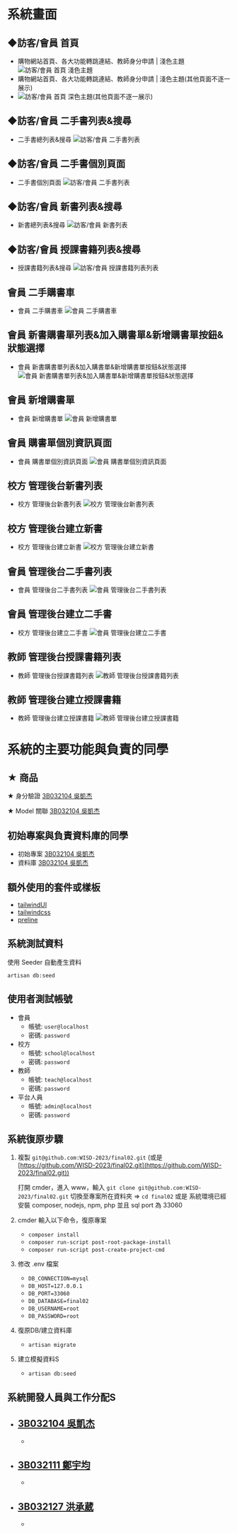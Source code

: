 # 系統畫面

## ◆訪客/會員 首頁
- 購物網站首頁、各大功能轉跳連結、教師身分申請 | 淺色主題
  ![訪客/會員 首頁 淺色主題](https://cdn.discordapp.com/attachments/1166624939646926908/1194345066542661744/image.png?ex=65b00385&is=659d8e85&hm=8cee56e918802495fd649aa9d81f59822f8cac9c6cc0014c62f1ac142ef26005&)
- 購物網站首頁、各大功能轉跳連結、教師身分申請 | 淺色主題(其他頁面不逐一展示)
- ![訪客/會員 首頁 深色主題(其他頁面不逐一展示)](https://cdn.discordapp.com/attachments/1166624939646926908/1194353673858457600/image.png?ex=65b00b89&is=659d9689&hm=714c3c5b9965fb1a10ffb26ee42041fcc34e3edff9b24335e574b9ec544985ad&)

## ◆訪客/會員 二手書列表&搜尋
- 二手書總列表&搜尋
  ![訪客/會員 二手書列表](https://cdn.discordapp.com/attachments/1166624939646926908/1194346412238971012/image.png?ex=65b004c6&is=659d8fc6&hm=16cc2d2295a9313ba3f1e456161a9e4f6405173407df002f9be463b28600c9be&)

## ◆訪客/會員 二手書個別頁面
- 二手書個別頁面
  ![訪客/會員 二手書列表](https://cdn.discordapp.com/attachments/1166624939646926908/1194346453955518576/image.png?ex=65b004d0&is=659d8fd0&hm=0758a1896a41879e8e46bd4f7f8c5d0325bbf0712faa1ff8ab2041ae2583d0da&)

## ◆訪客/會員 新書列表&搜尋
- 新書總列表&搜尋
  ![訪客/會員 新書列表](https://cdn.discordapp.com/attachments/1166624939646926908/1194347046635847750/image.png?ex=65b0055d&is=659d905d&hm=50261af7f9eb2c034ef34eb908d87c735535013e01b99e9d3ef69dc06389c59a&)

## ◆訪客/會員 授課書籍列表&搜尋
- 授課書籍列表&搜尋
  ![訪客/會員 授課書籍列表列表](https://cdn.discordapp.com/attachments/1166624939646926908/1194347321647960084/image.png?ex=65b0059f&is=659d909f&hm=6f544513d90ef6a5819276f6fef7f95c3238263a3e2206744e8e11a314b6abd8&)

## 會員 二手購書車
-  會員 二手購書車
   ![會員 二手購書車](#)

## 會員 新書購書單列表&加入購書單&新增購書單按鈕&狀態選擇
-  會員 新書購書單列表&加入購書單&新增購書單按鈕&狀態選擇
  ![會員 新書購書單列表&加入購書單&新增購書單按鈕&狀態選擇](https://cdn.discordapp.com/attachments/1166624939646926908/1194348086173110363/image.png?ex=65b00655&is=659d9155&hm=600864e74e0ec6ad1a5b1df27461d7790d7a07a4136be9695a6bd2c931d44d22&)

## 會員 新增購書單
-  會員 新增購書單
   ![會員 新增購書單](https://cdn.discordapp.com/attachments/1166624939646926908/1194348654731997265/image.png?ex=65b006dd&is=659d91dd&hm=58613846d4c8fe16d9ffc09da970fa13f52eebcd0c013477372f8ce588cedb14&)

## 會員 購書單個別資訊頁面
-  會員 購書單個別資訊頁面
   ![會員 購書單個別資訊頁面](https://cdn.discordapp.com/attachments/1166624939646926908/1194349079044558888/image.png?ex=65b00742&is=659d9242&hm=235a866a03f21340f2d3f2cc1bf4c877a2c4f0263725ba4ec661e31d70c95a3f&)

## 校方 管理後台新書列表
-  校方 管理後台新書列表
   ![校方 管理後台新書列表](https://cdn.discordapp.com/attachments/1166624939646926908/1194350835694579772/image.png?ex=65b008e5&is=659d93e5&hm=e39e4ce3ea21eacf7a68ccfb005901e44d0911ce044878011853835415a8959d&)

## 校方 管理後台建立新書
-  校方 管理後台建立新書
   ![校方 管理後台建立新書](https://cdn.discordapp.com/attachments/1166624939646926908/1194350894389657731/image.png?ex=65b008f3&is=659d93f3&hm=c66407d33ff012c16e014bede90c631c7c3cbbee3b1da30e8b57419e89c684d2&)

## 會員 管理後台二手書列表
-  會員 管理後台二手書列表
   ![會員 管理後台二手書列表](https://cdn.discordapp.com/attachments/1166624939646926908/1194350939105153064/image.png?ex=65b008fd&is=659d93fd&hm=bfa595078e33c2621290d7ea047f236a929fc22b0e9b00253f55d2f8e89c0d1c&)

## 會員 管理後台建立二手書
-  校方 管理後台建立二手書
   ![會員 管理後台建立二手書](https://cdn.discordapp.com/attachments/1166624939646926908/1194351012631302227/image.png?ex=65b0090f&is=659d940f&hm=30ca8080938a7f187b1d03806f4718806dded893582f1165cd2b5afc40401087&)

## 教師 管理後台授課書籍列表
-  教師 管理後台授課書籍列表
   ![教師 管理後台授課書籍列表](https://media.discordapp.net/attachments/1166624939646926908/1194351050463924355/image.png?ex=65b00918&is=659d9418&hm=fbadd4ae695a29af69a6997fc49d4b0114a08c4013c788bdd72cffd863ac5786&=&format=webp&quality=lossless&width=1387&height=670)

## 教師 管理後台建立授課書籍
-  教師 管理後台建立授課書籍
   ![教師 管理後台建立授課書籍](#)


# 系統的主要功能與負責的同學
★ 商品
- 











★ 身分驗證 [3B032104 吳凱杰](https://github.com/3B032104)

★ Model 關聯 [3B032104 吳凱杰](https://github.com/3B032104)

## 初始專案與負責資料庫的同學
- 初始專案 [3B032104 吳凱杰](https://github.com/3B032104)
- 資料庫 [3B032104 吳凱杰](https://github.com/3B032104)

## 額外使用的套件或樣板
- [tailwindUI](https://tailwindui.com/?ref=top)
- [tailwindcss](https://tailwindcss.com/)
- [preline](https://preline.co/docs/index.html)

## 系統測試資料
使用 Seeder 自動產生資料
```
artisan db:seed
```

## 使用者測試帳號
- 會員
    - 帳號: `user@localhost`
    - 密碼: `password`
- 校方
    - 帳號: `school@localhost`
    - 密碼: `password`
- 教師
    - 帳號: `teach@localhost`
    - 密碼: `password`
- 平台人員
    - 帳號: `admin@localhost`
    - 密碼: `password`

## 系統復原步驟
1. 複製 ``git@github.com:WISD-2023/final02.git`` (或是[https://github.com/WISD-2023/final02.git](https://github.com/WISD-2023/final02.git))

   打開 cmder，進入 www，輸入 `git clone git@github.com:WISD-2023/final02.git` 切換至專案所在資料夾 => `cd final02` 或是 系統環境已經安裝 composer, nodejs, npm, php 並且 sql port 為 33060
2. cmder 輸入以下命令，復原專案
    - `composer install`
    - `composer run-script post-root-package-install`
    - `composer run-script post-create-project-cmd`
3. 修改 .env 檔案
    - `DB_CONNECTION=mysql`
    - `DB_HOST=127.0.0.1`
    - `DB_PORT=33060`
    - `DB_DATABASE=final02`
    - `DB_USERNAME=root`
    - `DB_PASSWORD=root`
4. 復原DB/建立資料庫
    - `artisan migrate`
5. 建立模擬資料S
    - `artisan db:seed`

## 系統開發人員與工作分配S

- [3B032104 吳凱杰](https://github.com/3B032104)
  -
  - 

- [3B032111 鄭宇均](https://github.com/3B032114)
  -
  -
- [3B032127 洪承葳](https://github.com/3B032127)
  -
  - 

